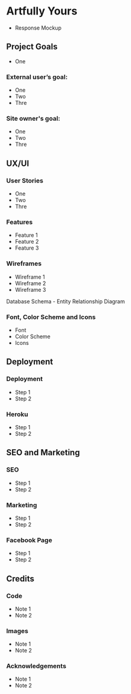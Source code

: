 # Artfully Yours

* Response Mockup

## Project Goals

* One

### External user’s goal:

* One
* Two
* Thre

### Site owner's goal:

* One
* Two
* Thre


## UX/UI

### User Stories

* One
* Two
* Thre

### Features

* Feature 1
* Feature 2
* Feature 3

### Wireframes

* Wireframe 1
* Wireframe 2
* Wireframe 3

Database Schema - Entity Relationship Diagram


### Font, Color Scheme and Icons

* Font
* Color Scheme
* Icons

## Deployment

### Deployment

* Step 1
* Step 2

### Heroku  

* Step 1
* Step 2


## SEO and Marketing

### SEO

* Step 1
* Step 2

### Marketing

* Step 1
* Step 2

### Facebook Page

* Step 1
* Step 2

## Credits 

### Code

* Note 1
* Note 2

### Images

* Note 1
* Note 2

### Acknowledgements

* Note 1
* Note 2

